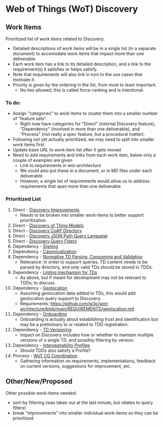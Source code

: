 # Web of Things (WoT) Discovery
## Work Items
Prioritized list of work items related to Discovery.
- Detailed descriptions of work items will be in a single list (in a separate document) to accomodate
  work items that impact more than one deliverable.
- Each work item has a link to its detailed description, and a link to the requirement(s) it satisfies or helps satisfy.
- Note that requirements will also link in turn to the use cases that motivate it.
- Priority is given by the ordering in the list, from most to least important.
     - No ties allowed; this is called force-ranking and is intentional.
 
### To do:
- Assign "categories" to work items to cluster them into a smaller number of "feature sets".
    - Right now have categories for "Direct" (internal Discovery feature),
      "Dependency" (involved in more than one deliverable), and "Process" (not really a spec feature,
      but a procedural matter).
- Following not yet actually prioritized, we may need to split into smaller work items first
- Update base URL to work-item list after it gets moved
- Need to add requirements and links from each work item, below only a couple of examples are given
     - Link to requirements in wot-architecture
     - We could also put these in a document, or in MD files under each deliverable
     - However, a single list of requirements would allow us to address requirements that span more than one deliverable

### Prioritized List
1. Direct - [Discovery Improvements](https://w3c.github.io/wot-charter-drafts/wot-wg-2023-details.html#discovery-improvements-workitem)
    * Needs to be broken into smaller work-items to better support prioritization.
2. Direct - [Discovery of Thing Models](https://w3c.github.io/wot-charter-drafts/wot-wg-2023-details.html#discovery-thing-models-workitem) 
3. Direct - [Discovery CoAP Directory](https://w3c.github.io/wot-charter-drafts/wot-wg-2023-details.html#discovery-coap-dir-workitem)
4. Direct - [Discovery JSON Path Query Language](https://w3c.github.io/wot-charter-drafts/wot-wg-2023-details.html#discovery-jsonpath-query-language-workitem)
5. Direct - [Discovery Query Filters](https://w3c.github.io/wot-charter-drafts/wot-wg-2023-details.html#discovery-query-filters-workitem)
6. Dependency - [Signing](https://w3c.github.io/wot-charter-drafts/wot-wg-2023-details.html#signing-workitem)
7. Dependency - [Canonicalization](https://w3c.github.io/wot-charter-drafts/wot-wg-2023-details.html#canon-workitem)
8. Dependency - [Normative TD Parsing, Consuming and Validation](https://w3c.github.io/wot-charter-drafts/wot-wg-2023-details.html#td-consumption-workitem)
    * Relevance: In order to support queries, TD content needs to be parsed by directory, and only valid TDs should be stored in TDDs.
9. Dependency - [Linting mechanism for TDs](https://w3c.github.io/wot-charter-drafts/wot-wg-2023-details.html#td-linting-workitem)
    * As above, but if meant for development may not be relevant to TDDs; to discuss.
10. Dependency - [Geolocation](https://w3c.github.io/wot-charter-drafts/wot-wg-2023-details.html#geolocation-workitem)
    * Assuming geolocation data added to TDs, this would add geolocation query support to Discovery.
    * Requirements: https://github.com/w3c/wot-architecture/blob/main/REQUIREMENTS/geolocation.md
11. Dependency - [Onboarding](https://w3c.github.io/wot-charter-drafts/wot-wg-2023-details.html#onboarding-workitem)
    * Onboarding is actually about establishing trust and identification but may be a preliminary to or related to TDD registration.
12. Dependency - [TD Versioning](https://w3c.github.io/wot-charter-drafts/wot-wg-2023-details.html#td-versioning-workitem)
    * Impact on Discovery includes how or whether to maintain multiple versions of a single TD, and possibly filtering by version.
13. Dependency - [Interoperability Profiles](https://w3c.github.io/wot-charter-drafts/wot-wg-2023-details.html#profiles-workitem)
    * Should TDDs also satisfy a Profile?
14. Process - [WoT CG Coordination](https://w3c.github.io/wot-charter-drafts/wot-wg-2023-details.html#wotcg-coordination)
    * Gathering information on requirements, implementations, feedback on current versions, suggestions for improvement, etc.

## Other/New/Proposed
Other possible work-items needed:
* sort-by filtering (was taken out at the last minute, but relates to query filters)
* break "improvements" into smaller individual work-items so they can be prioritized
